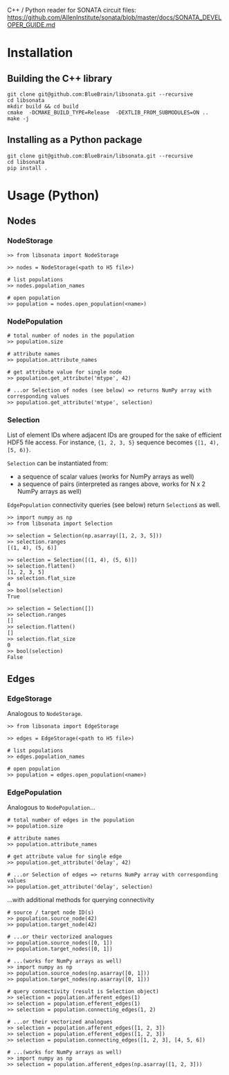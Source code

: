 C++ / Python reader for SONATA circuit files:
https://github.com/AllenInstitute/sonata/blob/master/docs/SONATA_DEVELOPER_GUIDE.md

# Installation

## Building the C++ library
```
git clone git@github.com:BlueBrain/libsonata.git --recursive
cd libsonata
mkdir build && cd build
cmake  -DCMAKE_BUILD_TYPE=Release  -DEXTLIB_FROM_SUBMODULES=ON ..
make -j
```

## Installing as a Python package
```
git clone git@github.com:BlueBrain/libsonata.git --recursive
cd libsonata
pip install .
```


# Usage (Python)

## Nodes

### NodeStorage

```
>> from libsonata import NodeStorage

>> nodes = NodeStorage(<path to H5 file>)

# list populations
>> nodes.population_names

# open population
>> population = nodes.open_population(<name>)
```

### NodePopulation

```
# total number of nodes in the population
>> population.size

# attribute names
>> population.attribute_names

# get attribute value for single node
>> population.get_attribute('mtype', 42)

# ...or Selection of nodes (see below) => returns NumPy array with corresponding values
>> population.get_attribute('mtype', selection)
```

### Selection

List of element IDs where adjacent IDs are grouped for the sake of efficient HDF5 file access.
For instance, `{1, 2, 3, 5}` sequence becomes `{[1, 4), [5, 6)}`.

`Selection` can be instantiated from:
 - a sequence of scalar values (works for NumPy arrays as well)
 - a sequence of pairs (interpreted as ranges above, works for N x 2 NumPy arrays as well)

`EdgePopulation` connectivity queries (see below) return `Selection`s as well.

```
>> import numpy as np
>> from libsonata import Selection

>> selection = Selection(np.asarray([1, 2, 3, 5]))
>> selection.ranges
[(1, 4), (5, 6)]
```

```
>> selection = Selection([(1, 4), (5, 6)])
>> selection.flatten()
[1, 2, 3, 5]
>> selection.flat_size
4
>> bool(selection)
True
```

```
>> selection = Selection([])
>> selection.ranges
[]
>> selection.flatten()
[]
>> selection.flat_size
0
>> bool(selection)
False
```


## Edges

### EdgeStorage

Analogous to `NodeStorage`.

```
>> from libsonata import EdgeStorage

>> edges = EdgeStorage(<path to H5 file>)

# list populations
>> edges.population_names

# open population
>> population = edges.open_population(<name>)
```

### EdgePopulation

Analogous to `NodePopulation`...

```
# total number of edges in the population
>> population.size

# attribute names
>> population.attribute_names

# get attribute value for single edge
>> population.get_attribute('delay', 42)

# ...or Selection of edges => returns NumPy array with corresponding values
>> population.get_attribute('delay', selection)
```

...with additional methods for querying connectivity

```
# source / target node ID(s)
>> population.source_node(42)
>> population.target_node(42)

# ...or their vectorized analogues
>> population.source_nodes([0, 1])
>> population.target_nodes([0, 1])

# ...(works for NumPy arrays as well)
>> import numpy as np
>> population.source_nodes(np.asarray([0, 1]))
>> population.target_nodes(np.asarray([0, 1]))

# query connectivity (result is Selection object)
>> selection = population.afferent_edges(1)
>> selection = population.efferent_edges(1)
>> selection = population.connecting_edges(1, 2)

# ...or their vectorized analogues
>> selection = population.afferent_edges([1, 2, 3])
>> selection = population.efferent_edges([1, 2, 3])
>> selection = population.connecting_edges([1, 2, 3], [4, 5, 6])

# ...(works for NumPy arrays as well)
>> import numpy as np
>> selection = population.afferent_edges(np.asarray([1, 2, 3]))
```
